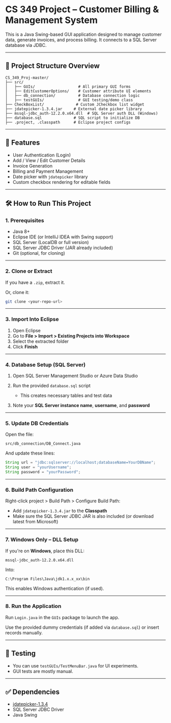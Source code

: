 # CS 349 Project – Customer Billing & Management System

This is a Java Swing-based GUI application designed to manage customer data, generate invoices, and process billing. It connects to a SQL Server database via JDBC.

---

## 📂 Project Structure Overview

```
CS_349_Proj-master/
├── src/
│   ├── GUIs/                   # All primary GUI forms
│   ├── EditCustomerOptions/    # Customer attribute UI elements
│   ├── db_connection/          # Database connection logic
│   ├── testGUIs/               # GUI testing/demo class
├── CheckBoxList/              # Custom JCheckbox list widget
├── jdatepicker-1.3.4.jar     # External date picker library
├── mssql-jdbc_auth-12.2.0.x64.dll  # SQL Server auth DLL (Windows)
├── database.sql              # SQL script to initialize DB
├── .project, .classpath      # Eclipse project configs
```

---

## 🚀 Features

- User Authentication (Login)
- Add / View / Edit Customer Details
- Invoice Generation
- Billing and Payment Management
- Date picker with `jdatepicker` library
- Custom checkbox rendering for editable fields

---

## 🛠️ How to Run This Project

### 1. Prerequisites

- Java 8+
- Eclipse IDE (or IntelliJ IDEA with Swing support)
- SQL Server (LocalDB or full version)
- SQL Server JDBC Driver (JAR already included)
- Git (optional, for cloning)

---

### 2. Clone or Extract

If you have a `.zip`, extract it.

Or, clone it:
```bash
git clone <your-repo-url>
```

---

### 3. Import Into Eclipse

1. Open Eclipse
2. Go to **File > Import > Existing Projects into Workspace**
3. Select the extracted folder
4. Click **Finish**

---

### 4. Database Setup (SQL Server)

1. Open SQL Server Management Studio or Azure Data Studio
2. Run the provided `database.sql` script

   - This creates necessary tables and test data

3. Note your **SQL Server instance name**, **username**, and **password**

---

### 5. Update DB Credentials

Open the file:
```
src/db_connection/DB_Connect.java
```

And update these lines:
```java
String url = "jdbc:sqlserver://localhost;databaseName=YourDBName";
String user = "yourUsername";
String password = "yourPassword";
```

---

### 6. Build Path Configuration

Right-click project > Build Path > Configure Build Path:

- Add `jdatepicker-1.3.4.jar` to the **Classpath**
- Make sure the SQL Server JDBC JAR is also included (or download latest from Microsoft)

---

### 7. Windows Only – DLL Setup

If you're on **Windows**, place this DLL:

```
mssql-jdbc_auth-12.2.0.x64.dll
```

Into:
```
C:\Program Files\Java\jdk1.x.x_xx\bin
```

This enables Windows authentication (if used).

---

### 8. Run the Application

Run `Login.java` in the `GUIs` package to launch the app.

Use the provided dummy credentials (if added via `database.sql`) or insert records manually.

---

## 🧪 Testing

- You can use `testGUIs/TestMenuBar.java` for UI experiments.
- GUI tests are mostly manual.

---

## ✅ Dependencies

- [jdatepicker-1.3.4](https://sourceforge.net/projects/jdatepicker/)
- SQL Server JDBC Driver
- Java Swing

